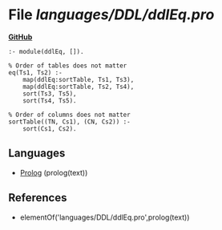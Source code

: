 # File _languages/DDL/ddlEq.pro_
**[GitHub](https://github.com/softlang/yas/blob/master/languages/DDL/ddlEq.pro)**
```
:- module(ddlEq, []).

% Order of tables does not matter
eq(Ts1, Ts2) :-
    map(ddlEq:sortTable, Ts1, Ts3),
    map(ddlEq:sortTable, Ts2, Ts4),
    sort(Ts3, Ts5),
    sort(Ts4, Ts5).

% Order of columns does not matter
sortTable((TN, Cs1), (CN, Cs2)) :-
    sort(Cs1, Cs2).
```

## Languages
* [Prolog](../languages/Prolog.md) (prolog(text))

## References
* elementOf('languages/DDL/ddlEq.pro',prolog(text))
